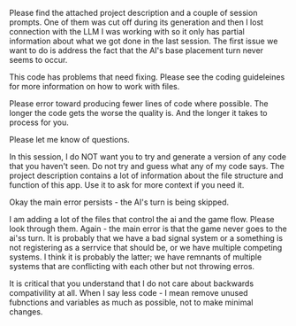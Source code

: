 Please find the attached project description and a couple of session prompts. One of them was cut off during its generation and then I lost connection with the LLM I was working with so it only has partial information about what we got done in the last session. The first issue we want to do is address the fact that the AI's base placement turn never seems to occur. 

This code has problems that need fixing. Please see the coding guideleines for more information on how to work with files.

Please error toward producing fewer lines of code where possible. The longer the code gets the worse the quality is. And the longer it takes to process for you. 

Please let me know of questions.

In this session, I do NOT want you to try and generate a version of any code that you haven't seen. Do not try and guess what any of my code says. The project description contains a lot of information about the file structure and function of this app. Use it to ask for more context if you need it.

Okay the main error persists - the AI's turn is being skipped.

I am adding a lot of the files that control the ai and the game flow. Please look through them. Again - the main error is that the game never goes to the ai'ss turn. It is probably that we have a bad signal system or a something is not registering as a serrvice that should be, or we have multiple competing systems. I think it is probably the latter; we have remnants of multiple systems that are conflicting with each other but not throwing erros.

It is critical that you understand that I do not care about backwards compativility at all. When I say less code - I mean remove unused fubnctions and variables as much as possible, not to make minimal changes.